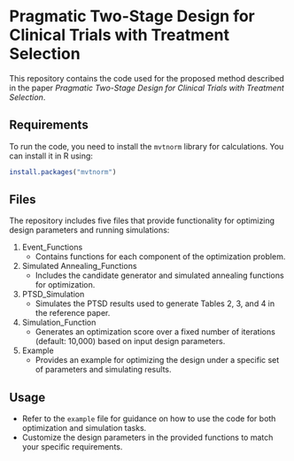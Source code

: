 # Pragmatic Two-Stage Design for Clinical Trials with Treatment Selection

This repository contains the code used for the proposed method described in the paper *Pragmatic Two-Stage Design for Clinical Trials with Treatment Selection*.

## Requirements
To run the code, you need to install the `mvtnorm` library for calculations. You can install it in R using:

```R
install.packages("mvtnorm")
```

## Files
The repository includes five files that provide functionality for optimizing design parameters and running simulations:

1. Event_Functions
   * Contains functions for each component of the optimization problem.
2. Simulated Annealing_Functions
   * Includes the candidate generator and simulated annealing functions for optimization.
3. PTSD_Simulation
   * Simulates the PTSD results used to generate Tables 2, 3, and 4 in the reference paper.
4. Simulation_Function
   * Generates an optimization score over a fixed number of iterations (default: 10,000) based on input design parameters.
5. Example
   * Provides an example for optimizing the design under a specific set of parameters and simulating results.

## Usage
- Refer to the `example` file for guidance on how to use the code for both optimization and simulation tasks.
- Customize the design parameters in the provided functions to match your specific requirements.
